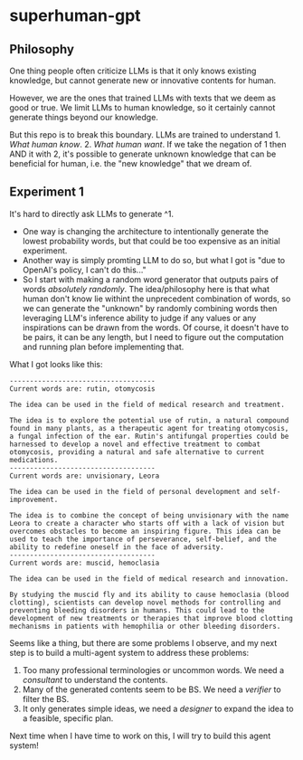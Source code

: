 # superhuman-gpt

## Philosophy

One thing people often criticize LLMs is that it only knows existing knowledge, but cannot generate new or innovative contents for human.  

However, we are the ones that trained LLMs with texts that we deem as good or true. We limit LLMs to human knowledge, so it certainly cannot generate things beyond our knowledge.  

But this repo is to break this boundary. LLMs are trained to understand 1. _What human know_. 2. _What human want_. If we take the negation of 1 then AND it with 2, it's possible to 
generate unknown knowledge that can be beneficial for human, i.e. the "new knowledge" that we dream of.

## Experiment 1

It's hard to directly ask LLMs to generate ^1. 

- One way is changing the architecture to intentionally generate the lowest probability words, but that could be too expensive as an initial experiment.
- Another way is simply promting LLM to do so, but what I got is "due to OpenAI's policy, I can't do this..."
- So I start with making a random word generator that outputs pairs of words _absolutely randomly_. The idea/philosophy here is that what human don't know lie withint the unprecedent combination of
words, so we can generate the "unknown" by randomly combining words then leveraging LLM's inference ability to judge if any values or any inspirations can be drawn from the words. Of course, it doesn't have to be
pairs, it can be any length, but I need to figure out the computation and running plan before implementing that.

What I got looks like this: 

```
------------------------------------
Current words are: rutin, otomycosis

The idea can be used in the field of medical research and treatment.

The idea is to explore the potential use of rutin, a natural compound found in many plants, as a therapeutic agent for treating otomycosis, a fungal infection of the ear. Rutin's antifungal properties could be harnessed to develop a novel and effective treatment to combat otomycosis, providing a natural and safe alternative to current medications.
------------------------------------
Current words are: unvisionary, Leora

The idea can be used in the field of personal development and self-improvement.

The idea is to combine the concept of being unvisionary with the name Leora to create a character who starts off with a lack of vision but overcomes obstacles to become an inspiring figure. This idea can be used to teach the importance of perseverance, self-belief, and the ability to redefine oneself in the face of adversity.
------------------------------------
Current words are: muscid, hemoclasia

The idea can be used in the field of medical research and innovation.

By studying the muscid fly and its ability to cause hemoclasia (blood clotting), scientists can develop novel methods for controlling and preventing bleeding disorders in humans. This could lead to the development of new treatments or therapies that improve blood clotting mechanisms in patients with hemophilia or other bleeding disorders.
```

Seems like a thing, but there are some problems I observe, and my next step is to build a multi-agent system to address these problems:

1. Too many professional terminologies or uncommon words. We need a _consultant_ to understand the contents.
2. Many of the generated contents seem to be BS. We need a _verifier_ to filter the BS.
3. It only generates simple ideas, we need a _designer_ to expand the idea to a feasible, specific plan.

Next time when I have time to work on this, I will try to build this agent system!

